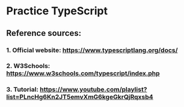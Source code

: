 # Practice TypeScript

## Reference sources:

### 1. Official website: https://www.typescriptlang.org/docs/

### 2. W3Schools: https://www.w3schools.com/typescript/index.php

### 3. Tutorial: https://www.youtube.com/playlist?list=PLncHg6Kn2JT5emvXmG6kgeGkrQjRqxsb4

